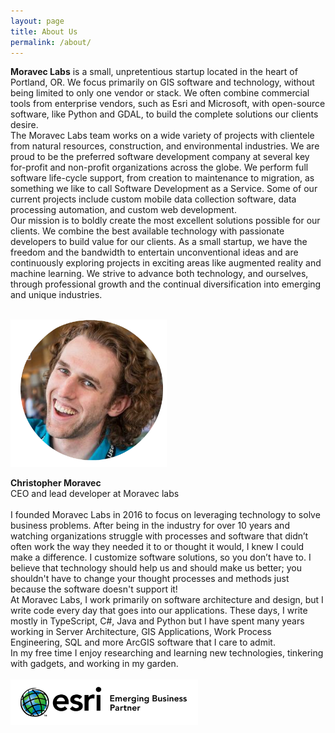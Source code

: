 ```yaml
---
layout: page
title: About Us
permalink: /about/
---
```




**Moravec Labs** is a small, unpretentious startup located in the heart of Portland, OR. We focus primarily on GIS software and technology, without being limited to only one vendor or stack. We often combine commercial tools from enterprise vendors, such as Esri and Microsoft, with open-source software, like Python and GDAL, to build the complete solutions our clients desire.
<br/>
The Moravec Labs team works on a wide variety of projects with clientele from natural resources, construction, and environmental industries. We are proud to be the preferred software development company at several key for-profit and non-profit organizations across the globe. We perform full software life-cycle support, from creation to maintenance to migration, as something we like to call Software Development as a Service. Some of our current projects include custom mobile data collection software, data processing automation, and custom web development.
<br/>
Our mission is to boldly create the most excellent solutions possible for our clients. We combine the best available technology with passionate developers to build value for our clients. As a small startup, we have the freedom and the bandwidth to entertain unconventional ideas and are continuously exploring projects in exciting areas like augmented reality and machine learning. We strive to advance both technology, and ourselves, through professional growth and the continual diversification into emerging and unique industries.
<br/><br/>

<img src="/images/christopher-moravec-circ.png" alt="christopher moravec head shot" width="250"><br/>

__Christopher Moravec__ 
<br/>
CEO and lead developer at Moravec labs
<br/><br/>
I founded Moravec Labs in 2016 to focus on leveraging technology to solve business problems. After being in the industry for over 10 years and watching organizations struggle with processes and software that didn’t often work the way they needed it to or thought it would, I knew I could make a difference. I customize software solutions, so you don’t have to. I believe that technology should help us and should make us better; you shouldn't have to change your thought processes and methods just because the software doesn't support it!<br/>
At Moravec Labs, I work primarily on software architecture and design, but I write code every day that goes into our applications. These days, I write mostly in TypeScript, C#, Java and Python but I have spent many years working in Server Architecture, GIS Applications, Work Process Engineering, SQL and more ArcGIS software that I care to admit.
<br/>
In my free time I enjoy researching and learning new technologies, tinkering with gadgets, and working in my garden.<br/><br/>
<img src="/images/esri-startup.jpg" alt="esri startup partner logo" width="300">